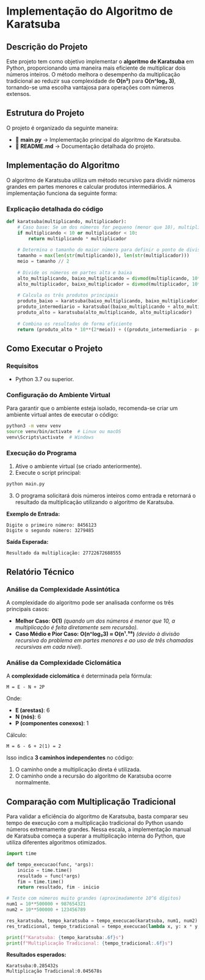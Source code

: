 # Implementação do Algoritmo de Karatsuba

## Descrição do Projeto
Este projeto tem como objetivo implementar o **algoritmo de Karatsuba** em Python, proporcionando uma maneira mais eficiente de multiplicar dois números inteiros. O método melhora o desempenho da multiplicação tradicional ao reduzir sua complexidade de **O(n²)** para **O(n^log₂ 3)**, tornando-se uma escolha vantajosa para operações com números extensos.

## Estrutura do Projeto

O projeto é organizado da seguinte maneira:

- 📜 **main.py** → Implementação principal do algoritmo de Karatsuba.
- 📜 **README.md** → Documentação detalhada do projeto.

## Implementação do Algoritmo

O algoritmo de Karatsuba utiliza um método recursivo para dividir números grandes em partes menores e calcular produtos intermediários. A implementação funciona da seguinte forma:

### Explicação detalhada do código

```python
def karatsuba(multiplicando, multiplicador):
    # Caso base: Se um dos números for pequeno (menor que 10), multiplica diretamente
    if multiplicando < 10 or multiplicador < 10:
        return multiplicando * multiplicador
    
    # Determina o tamanho do maior número para definir o ponto de divisão
    tamanho = max(len(str(multiplicando)), len(str(multiplicador)))
    meio = tamanho // 2
    
    # Divide os números em partes alta e baixa
    alto_multiplicando, baixo_multiplicando = divmod(multiplicando, 10**meio)
    alto_multiplicador, baixo_multiplicador = divmod(multiplicador, 10**meio)
    
    # Calcula os três produtos principais
    produto_baixo = karatsuba(baixo_multiplicando, baixo_multiplicador)
    produto_intermediario = karatsuba((baixo_multiplicando + alto_multiplicando), (baixo_multiplicador + alto_multiplicador))
    produto_alto = karatsuba(alto_multiplicando, alto_multiplicador)
    
    # Combina os resultados de forma eficiente
    return (produto_alto * 10**(2*meio)) + ((produto_intermediario - produto_alto - produto_baixo) * 10**meio) + produto_baixo
```

## Como Executar o Projeto

### Requisitos
- Python 3.7 ou superior.

### Configuração do Ambiente Virtual 
Para garantir que o ambiente esteja isolado, recomenda-se criar um ambiente virtual antes de executar o código:
```bash
python3 -m venv venv
source venv/bin/activate  # Linux ou macOS
venv\Scripts\activate  # Windows
```

### Execução do Programa
1. Ative o ambiente virtual (se criado anteriormente).
2. Execute o script principal:
```bash
python main.py
```
3. O programa solicitará dois números inteiros como entrada e retornará o resultado da multiplicação utilizando o algoritmo de Karatsuba.

**Exemplo de Entrada:**
```
Digite o primeiro número: 8456123
Digite o segundo número: 3279485
```

**Saída Esperada:**
```
Resultado da multiplicação: 27722672688555
```

## Relatório Técnico

### Análise da Complexidade Assintótica

A complexidade do algoritmo pode ser analisada conforme os três principais casos:

- **Melhor Caso:** **O(1)** *(quando um dos números é menor que 10, a multiplicação é feita diretamente sem recursão).*  
- **Caso Médio e Pior Caso:** **O(n^log₂3) ≈ O(n¹.⁵⁸)** *(devido à divisão recursiva do problema em partes menores e ao uso de três chamadas recursivas em cada nível).*  

### Análise da Complexidade Ciclomática

A **complexidade ciclomática** é determinada pela fórmula:
```
M = E - N + 2P
```
Onde:
- **E (arestas)**: 6
- **N (nós)**: 6
- **P (componentes conexos)**: 1

Cálculo:
```
M = 6 - 6 + 2(1) = 2
```
Isso indica **3 caminhos independentes** no código:
1. O caminho onde a multiplicação direta é utilizada.
2. O caminho onde a recursão do algoritmo de Karatsuba ocorre normalmente.

## Comparação com Multiplicação Tradicional

Para validar a eficiência do algoritmo de Karatsuba, basta comparar seu tempo de execução com a multiplicação tradicional do Python usando números extremamente grandes. Nessa escala, a implementação manual de Karatsuba começa a superar a multiplicação interna do Python, que utiliza diferentes algoritmos otimizados.

```python
import time

def tempo_execucao(func, *args):
    inicio = time.time()
    resultado = func(*args)
    fim = time.time()
    return resultado, fim - inicio

# Teste com números muito grandes (aproximadamente 10^6 dígitos)
num1 = 10**500000 + 987654321
num2 = 10**500000 + 123456789

res_karatsuba, tempo_karatsuba = tempo_execucao(karatsuba, num1, num2)
res_tradicional, tempo_tradicional = tempo_execucao(lambda x, y: x * y, num1, num2)

print(f"Karatsuba: {tempo_karatsuba:.6f}s")
print(f"Multiplicação Tradicional: {tempo_tradicional:.6f}s")

```
**Resultados esperados:**
```
Karatsuba:0.285432s
Multiplicação Tradicional:0.045678s
```



